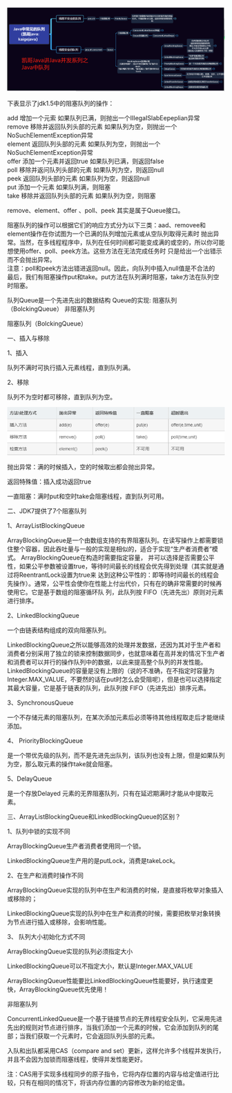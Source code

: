 ![img.png](img.png)

下表显示了jdk1.5中的阻塞队列的操作：



add        增加一个元索                     如果队列已满，则抛出一个IIIegaISlabEepeplian异常  
remove   移除并返回队列头部的元素    如果队列为空，则抛出一个NoSuchElementException异常  
element  返回队列头部的元素             如果队列为空，则抛出一个NoSuchElementException异常  
offer       添加一个元素并返回true       如果队列已满，则返回false  
poll         移除并返问队列头部的元素    如果队列为空，则返回null  
peek       返回队列头部的元素             如果队列为空，则返回null  
put         添加一个元素                      如果队列满，则阻塞  
take        移除并返回队列头部的元素     如果队列为空，则阻塞    

remove、element、offer 、poll、peek 其实是属于Queue接口。

阻塞队列的操作可以根据它们的响应方式分为以下三类：aad、removee和element操作在你试图为一个已满的队列增加元素或从空队列取得元素时 抛出异常。当然，在多线程程序中，队列在任何时间都可能变成满的或空的，所以你可能想使用offer、poll、peek方法。这些方法在无法完成任务时 只是给出一个出错示而不会抛出异常。  
注意：poll和peek方法出错进返回null。因此，向队列中插入null值是不合法的  
最后，我们有阻塞操作put和take。put方法在队列满时阻塞，take方法在队列空时阻塞。  

队列Queue是一个先进先出的数据结构
Queue的实现:
阻塞队列（BolckingQueue）  非阻塞队列



阻塞队列（BolckingQueue）

一、插入与移除

1、插入

队列不满时可执行插入元素线程，直到队列满。

2、移除

队列不为空时都可移除，直到队列为空。

![img_1.png](img_1.png)

抛出异常：满的时候插入，空的时候取出都会抛出异常。

返回特殊值：插入成功返回true

一直阻塞：满时put和空时take会阻塞线程，直到队列可用。


二、JDK7提供了7个阻塞队列

1、ArrayListBlockingQueue

ArrayBlockingQueue是一个由数组支持的有界阻塞队列。在读写操作上都需要锁住整个容器，因此吞吐量与一般的实现是相似的，适合于实现“生产者消费者”模式。
ArrayBlockingQueue在构造时需要指定容量， 并可以选择是否需要公平性，如果公平参数被设置true，等待时间最长的线程会优先得到处理（其实就是通过将ReentrantLock设置为true来 达到这种公平性的：即等待时间最长的线程会先操作）。通常，公平性会使你在性能上付出代价，只有在的确非常需要的时候再使用它。它是基于数组的阻塞循环队 列，此队列按 FIFO（先进先出）原则对元素进行排序。

2、LinkedBlockingQueue

一个由链表结构组成的双向阻塞队列。

LinkedBlockingQueue之所以能够高效的处理并发数据，还因为其对于生产者和消费者分别采用了独立的锁来控制数据同步，也就意味着在高并发的情况下生产者和消费者可以并行的操作队列中的数据，以此来提高整个队列的并发性能。
LinkedBlockingQueue的容量是没有上限的（说的不准确，在不指定时容量为Integer.MAX_VALUE，不要然的话在put时怎么会受阻呢），但是也可以选择指定其最大容量，它是基于链表的队列，此队列按 FIFO（先进先出）排序元素。

3、SynchronousQueue

一个不存储元素的阻塞队列，在某次添加元素后必须等待其他线程取走后才能继续添加。

4、 PriorityBlockingQueue

是一个带优先级的队列，而不是先进先出队列，该队列也没有上限，但是如果队列为空，那么取元素的操作take就会阻塞。

5、DelayQueue

是一个存放Delayed 元素的无界阻塞队列，只有在延迟期满时才能从中提取元素。

三、ArrayListBlockingQueue和LinkedBlockingQueue的区别？

1、队列中锁的实现不同

ArrayBlockingQueue生产者消费者使用同一个锁。

LinkedBlockingQueue生产用的是putLock，消费是takeLock。

2、在生产和消费时操作不同

ArrayBlockingQueue实现的队列中在生产和消费的时候，是直接将枚举对象插入或移除的；

LinkedBlockingQueue实现的队列中在生产和消费的时候，需要把枚举对象转换为节点进行插入或移除，会影响性能。

3、 队列大小初始化方式不同

ArrayBlockingQueue实现的队列必须指定大小

LinkedBlockingQueue可以不指定大小，默认是Integer.MAX_VALUE

ArrayBlockingQueue性能要比LinkedBlockingQueue性能要好，执行速度更快，ArrayBlockingQueue优先使用！



非阻塞队列

ConcurrentLinkedQueue是一个基于链接节点的无界线程安全队列，它采用先进先出的规则对节点进行排序，当我们添加一个元素的时候，它会添加到队列的尾部；当我们获取一个元素时，它会返回队列头部的元素。

入队和出队都采用CAS（compare and set）更新，这样允许多个线程并发执行，并且不会因为加锁而阻塞线程，使得并发性能更好。

注：CAS用于实现多线程同步的原子指令，它将内存位置的内容与给定值进行比较，只有在相同的情况下，将该内存位置的内容修改为新的给定值。
